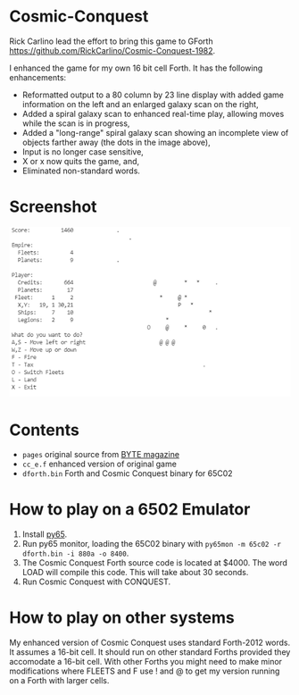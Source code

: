 # Cosmic-Conquest

Rick Carlino lead the effort to bring this game to GForth https://github.com/RickCarlino/Cosmic-Conquest-1982.

I enhanced the game for my own 16 bit cell Forth.  It has the following enhancements:

* Reformatted output to a 80 column by 23 line display with added game information on the left and an enlarged galaxy scan on the right,
* Added a spiral galaxy scan to enhanced real-time play, allowing moves while the scan is in progress,
* Added a "long-range" spiral galaxy scan showing an incomplete view of objects farther away (the dots in the image above),
* Input is no longer case sensitive,
* X or x now quits the game, and,
* Eliminated non-standard words.

# Screenshot

![Screenshot of gameplay](screenshot.png)

# Contents
 
* `pages` original source from [BYTE magazine](https://archive.org/details/byte-magazine-1982-12/page/n131/mode/1up?q=cosmic+conquest)
* `cc_e.f` enhanced version of original game
* `dforth.bin` Forth and Cosmic Conquest binary for 65C02

# How to play on a 6502 Emulator

1. Install [py65](https://github.com/mnaberez/py65).
2. Run py65 monitor, loading the 65C02 binary with `py65mon -m 65c02 -r dforth.bin -i 880a -o 8400`.
3. The Cosmic Conquest Forth source code is located at $4000.  The word LOAD will compile this code.  This will take about 30 seconds.
4. Run Cosmic Conquest with CONQUEST.

# How to play on other systems

My enhanced version of Cosmic Conquest uses standard Forth-2012 words.  It assumes a 16-bit cell.  It should run on other standard Forths provided they accomodate a 16-bit cell.  With other Forths you might need to make minor modifications where FLEETS and F use ! and @ to get my version running on a Forth with larger cells.
